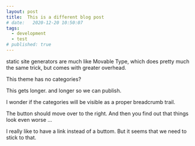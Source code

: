 ```yaml
---
layout: post
title:  This is a different blog post
# date:   2020-12-20 10:50:07
tags: 
  - development
  - test
# published: true
---
```


static site generators are much like Movable Type, which does pretty much the same trick, but comes with greater overhead. 

This theme has no categories?

This gets longer. and longer so we can publish. 

I wonder if the categories will be visible as a proper breadcrumb trail.

The button should move over to the right. And then you find out that things look even worse ...

I really like to have a link instead of a buttom. But it seems that we need to stick to that.
